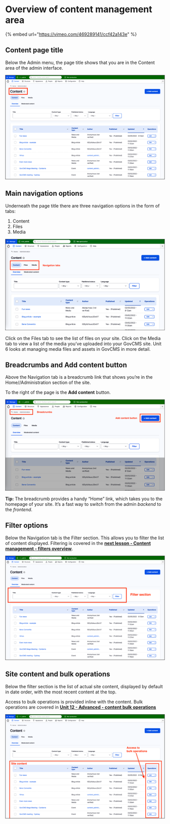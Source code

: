 # Overview of content management area

{% embed url="https://vimeo.com/469289141/ccf42a143e" %}

## Content page title

Below the Admin menu, the page title shows that you are in the Content area of the admin interface.

![](../.gitbook/assets/Unit-1-Content-Page-Title.png)


## Main navigation options

Underneath the page title there are three navigation options in the form of tabs:

1. Content
2. Files
3. Media

![](../.gitbook/assets/Unit-1-Content-Page-Content-Files-Media.png)

Click on the Files tab to see the list of files on your site. Click on the Media tab to view a list of the media you’ve uploaded into your GovCMS site. Unit 6 looks at managing media files and assets in GovCMS in more detail.

## Breadcrumbs and Add content button

Above the Navigation tab is a breadcrumb link that shows you’re in the Home//Administration section of the site. 

To the right of the page is the **Add content** button.

![](../.gitbook/assets/Unit-1-Content-Page-Breadcrumbs-Add-Content.png)

**Tip:** The breadcrumb provides a handy “Home” link, which takes you to the homepage of your site. It’s a fast way to switch from the admin _backend_ to the _frontend_.

## Filter options

Below the Navigation tab is the Filter section. This allows you to filter the list of content displayed. Filtering is covered in the **[next lesson - Content management - filters overview](https://salsa-digital.gitbook.io/govcms-content-administration/unit-1-intro-to-the-admin-backend/content-management-filters-overview)**.

![](../.gitbook/assets/Unit-1-Content-Page-Filters.png)


## Site content and bulk operations

Below the filter section is the list of actual site content, displayed by default in date order, with the most recent content at the top. 

Access to bulk operations is provided inline with the content. Bulk operations are covered in **[Unit 12 - Advanced - content bulk operations](https://salsa-digital.gitbook.io/govcms-content-administration/unit-12-advanced-content-editing/advanced-content-bulk-operations)**

![](../.gitbook/assets/Unit-1-Content-Page-Site-Content-Bulk-Operations.png)
